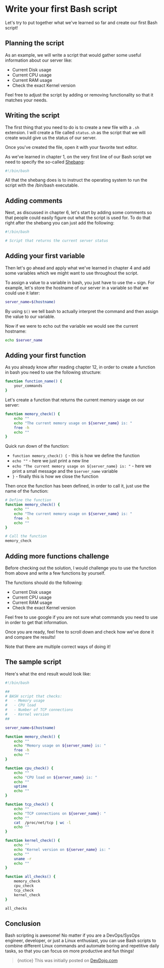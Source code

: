 # Write your first Bash script

Let's try to put together what we've learned so far and create our first Bash script!

## Planning the script

As an example, we will write a script that would gather some useful information about our server like:

* Current Disk usage
* Current CPU usage
* Current RAM usage
* Check the exact Kernel version

Feel free to adjust the script by adding or removing functionality so that it matches your needs.

## Writing the script

The first thing that you need to do is to create a new file with a `.sh` extension. I will create a file called `status.sh` as the script that we will create would give us the status of our server.

Once you've created the file, open it with your favorite text editor.

As we've learned in chapter 1, on the very first line of our Bash script we need to specify the so-called [Shebang](https://en.wikipedia.org/wiki/Shebang_(Unix)):

```bash
#!/bin/bash
```

All that the shebang does is to instruct the operating system to run the script with the /bin/bash executable.

## Adding comments

Next, as discussed in chapter 6, let's start by adding some comments so that people could easily figure out what the script is used for. To do that right after the shebang you can just add the following:

```bash
#!/bin/bash

# Script that returns the current server status
```

## Adding your first variable

Then let's go ahead and apply what we've learned in chapter 4 and add some variables which we might want to use throughout the script.

To assign a value to a variable in bash, you just have to use the `=` sign. For example, let's store the hostname of our server in a variable so that we could use it later:

```bash
server_name=$(hostname)
```

By using `$()` we tell bash to actually interpret the command and then assign the value to our variable.

Now if we were to echo out the variable we would see the current hostname:

```bash
echo $server_name
```

## Adding your first function

As you already know after reading chapter 12, in order to create a function in bash you need to use the following structure:

```bash
function function_name() {
    your_commands
}
```

Let's create a function that returns the current memory usage on our server:

```bash
function memory_check() {
    echo ""
	echo "The current memory usage on ${server_name} is: "
	free -h
	echo ""
}
```

Quick run down of the function:

* `function memory_check() {` - this is how we define the function
* `echo ""` - here we just print a new line
* `echo "The current memory usage on ${server_name} is: "` - here we print a small message and the `$server_name` variable
* `}` - finally this is how we close the function

Then once the function has been defined, in order to call it, just use the name of the function:

```bash
# Define the function
function memory_check() {
    echo ""
	echo "The current memory usage on ${server_name} is: "
	free -h
	echo ""
}

# Call the function
memory_check
```

## Adding more functions challenge

Before checking out the solution, I would challenge you to use the function from above and write a few functions by yourself.

The functions should do the following:

* Current Disk usage
* Current CPU usage
* Current RAM usage
* Check the exact Kernel version

Feel free to use google if you are not sure what commands you need to use in order to get that information.

Once you are ready, feel free to scroll down and check how we've done it and compare the results! 

Note that there are multiple correct ways of doing it!

## The sample script

Here's what the end result would look like:

```bash
#!/bin/bash

##
# BASH script that checks:
#   - Memory usage
#   - CPU load
#   - Number of TCP connections
#   - Kernel version
##

server_name=$(hostname)

function memory_check() {
    echo ""
	echo "Memory usage on ${server_name} is: "
	free -h
	echo ""
}

function cpu_check() {
    echo ""
	echo "CPU load on ${server_name} is: "
    echo ""
	uptime
    echo ""
}

function tcp_check() {
    echo ""
	echo "TCP connections on ${server_name}: "
    echo ""
	cat  /proc/net/tcp | wc -l
    echo ""
}

function kernel_check() {
    echo ""
	echo "Kernel version on ${server_name} is: "
	echo ""
	uname -r
    echo ""
}

function all_checks() {
	memory_check
	cpu_check
	tcp_check
	kernel_check
}

all_checks
```

## Conclusion

Bash scripting is awesome! No matter if you are a DevOps/SysOps engineer, developer, or just a Linux enthusiast, you can use Bash scripts to combine different Linux commands and automate boring and repetitive daily tasks, so that you can focus on more productive and fun things!

>{notice} This was initially posted on [DevDojo.com](https://devdojo.com/bobbyiliev/introduction-to-bash-scripting)